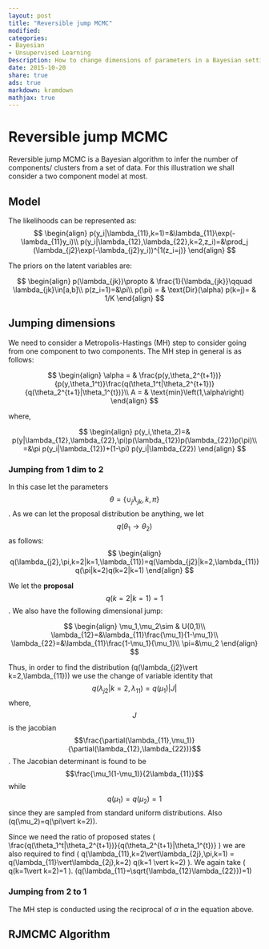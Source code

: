 ```yaml
---
layout: post
title: "Reversible jump MCMC"
modified:
categories:
- Bayesian
- Unsupervised Learning
Description: How to change dimensions of parameters in a Bayesian setting
date: 2015-10-20
share: true
ads: true
markdown: kramdown
mathjax: true
---
```


# Reversible jump MCMC

Reversible jump MCMC is a Bayesian algorithm to infer the number of components/ clusters from a set of data. For this illustration we shall consider a two component model at most.

## Model
The likelihoods can be represented as:
$$
\begin{align}
p(y_i|\lambda_{11},k=1)=&\lambda_{11}\exp(-\lambda_{11}y_i)\\
p(y_i|\lambda_{12},\lambda_{22},k=2,z_i)=&\prod_j (\lambda_{j2}\exp(-\lambda_{j2}y_i))^{1(z_i=j)}
\end{align}
$$

The priors on the latent variables are:

$$
\begin{align}
p(\lambda_{jk})\propto & \frac{1}{\lambda_{jk}}\qquad \lambda_{jk}\in[a,b]\\
p(z_i=1)=&\pi\\
p(\pi) = & \text{Dir}(\alpha)
p(k=j)= & 1/K
\end{align}
$$

## Jumping dimensions
We need to consider a Metropolis-Hastings (MH) step to consider going from one component to two components. The MH step in general is as follows:

$$
\begin{align}
\alpha = & \frac{p(y,\theta_2^{t+1})}{p(y,\theta_1^t)}\frac{q(\theta_1^t|\theta_2^{t+1})}{q(\theta_2^{t+1}|\theta_1^{t})}\\
A = & \text{min}\left(1,\alpha\right)
\end{align}
$$

where,

$$
\begin{align}
p(y_i,\theta_2)=& p(y|\lambda_{12},\lambda_{22},\pi)p(\lambda_{12})p(\lambda_{22})p(\pi)\\
=&\pi p(y_i|\lambda_{12})+(1-\pi) p(y_i|\lambda_{22})
\end{align}
$$

### Jumping from 1 dim to 2
In this case let the parameters $$\theta=\{\cup_j\lambda_{jk},k,\pi\}$$ . As we can let the proposal distribution be anything, we let $$q(\theta_1\to\theta_2)$$ as follows:
$$
\begin{align}
q(\lambda_{j2},\pi,k=2|k=1,\lambda_{11})=q(\lambda_{j2}|k=2,\lambda_{11})q(\pi|k=2)q(k=2|k=1)
\end{align}
$$

We let the **proposal** $$q(k=2\vert k=1)=1$$. We also have the following dimensional jump:

$$
\begin{align}
\mu_1,\mu_2\sim & U(0,1)\\
\lambda_{12}=&\lambda_{11}\frac{\mu_1}{1-\mu_1}\\
\lambda_{22}=&\lambda_{11}\frac{1-\mu_1}{\mu_1}\\
\pi=&\mu_2
\end{align} 
$$

Thus, in order to find the distribution \(q(\lambda_{j2}\vert k=2,\lambda_{11})\) we use the change of variable identity that $$q(\lambda_{j2}\vert k=2,\lambda_{11})=q(\mu_1)\vert J\vert$$ where, $$J$$ is the jacobian $$\frac{\partial(\lambda_{11},\mu_1)}{\partial(\lambda_{12},\lambda_{22})}$$. The Jacobian determinant is found to be $$\frac{\mu_1(1-\mu_1)}{2\lambda_{11}}$$ while $$q(\mu_1)=q(\mu_2)=1$$ since they are sampled from standard uniform distributions. Also \(q(\mu_2)=q(\pi\vert k=2)\).

Since we need the ratio of proposed states \( \frac{q(\theta_1^t|\theta_2^{t+1})}{q(\theta_2^{t+1}|\theta_1^{t})} \) we are also required to find \( q(\lambda_{11},k=2\vert\lambda_{2j},\pi,k=1) = q(\lambda_{11}\vert\lambda_{2j},k=2) q(k=1 \vert k=2) \). We again take \( q(k=1\vert k=2)=1 \). \(q(\lambda_{11}=\sqrt{\lambda_{12}\lambda_{22}})=1\)
 
### Jumping from 2 to 1
The MH step is conducted using the reciprocal of $\alpha$ in the equation above.

## RJMCMC Algorithm

